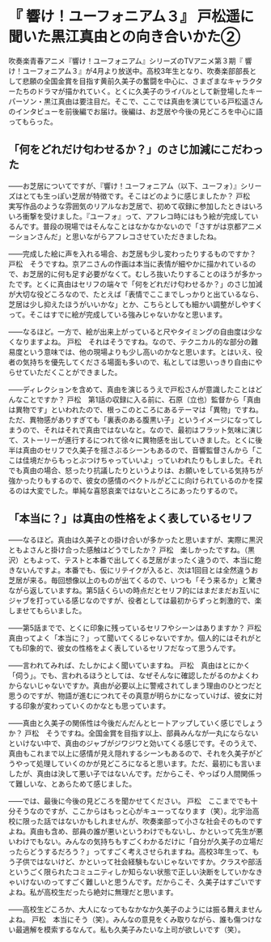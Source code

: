 # 『 響け！ユーフォニアム３』 戸松遥に聞いた黒江真由との向き合いかた②

吹奏楽青春アニメ『響け！ユーフォニアム』シリーズのTVアニメ第３期『 響け！ユーフォニアム３』が4月より放送中。高校3年生となり、吹奏楽部部長として悲願の全国金賞を目指す黄前久美子の奮闘を中心に、さまざまなキャラクターたちのドラマが描かれていく。とくに久美子のライバルとして新登場したキーパーソン・黒江真由は要注目だ。そこで、ここでは真由を演じている戸松遥さんのインタビューを前後編でお届け。後編は、お芝居や今後の見どころを中心に語ってもらった。

## 「何をどれだけ匂わせるか？」のさじ加減にこだわった

――お芝居についてですが、『響け！ユーフォニアム（以下、ユーフォ）』シリーズはとても生っぽい芝居が特徴です。そこはどのように感じましたか？
戸松　実写作品のような雰囲気のリアルなお芝居で、初めて収録に参加したときはいろいろ衝撃を受けました。『ユーフォ』って、アフレコ時にはもう絵が完成しているんです。普段の現場ではそんなことはなかなかないので「さすがは京都アニメーションさんだ」と思いながらアフレコさせていただきましたね。

――完成した絵に声を入れる場合、お芝居も少し変わったりするものですか？
戸松　そうですね。京アニさんの作画は本当に表情が細やかに描かれているので、お芝居的に何も足す必要がなくて。むしろ抜いたりすることのほうが多かったです。とくに真由はセリフの端々で「何をどれだけ匂わせるか？」のさじ加減が大切な役どころなので、たとえば「表情でここまでしっかりと出ているなら、芝居は少し抑えたほうがいいかな」とか、こちらとしても細かい調整がしやすくって。そこはすでに絵が完成している強みじゃないかなと思います。

――なるほど。一方で、絵が出来上がっていると尺やタイミングの自由度は少なくなりますよね。
戸松　それはそうですね。なので、テクニカル的な部分の難易度という意味では、他の現場よりも少し高いのかなと思います。とはいえ、役者の気持ちを優先してくださる場面も多いので、私としては思いっきり自由にやらせていただくことができました。

――ディレクションを含めて、真由を演じるうえで戸松さんが意識したことはどんなことですか？
戸松　第1話の収録に入る前に、石原（立也）監督から「真由は異物です」といわれたので、根っこのところにあるテーマは「異物」ですね。ただ、異物感がありすぎても「裏表のある腹黒い子」というイメージになってしまうので、それはそれで真由ではないなと。なので、最初はフラット気味に演じて、ストーリーが進行するにつれて徐々に異物感を出していきました。とくに後半は真由のセリフで久美子を揺さぶるシーンもあるので、音響監督さんから「ここは佳境だからもっとぶつけちゃっていいよ」っていわれたりもしました。それでも真由の場合、怒ったり抗議したりというよりは、お願いをしている気持ちが強かったりもするので、彼女の感情のベクトルがどこに向けられているのかを探るのは大変でした。単純な喜怒哀楽ではないところにあったりするので。

## 「本当に？」は真由の性格をよく表しているセリフ

――なるほど。真由は久美子との掛け合いが多かったと思いますが、実際に黒沢ともよさんと掛け合った感触はどうでしたか？
戸松　楽しかったですね。（黒沢）ともよって、テストと本番で出してくる芝居がまったく違うので、本当に飽きないんですよ。本番でも、仮にリテイクが入ると、次は1回目とは全然違うお芝居が来る。毎回想像以上のものが出てくるので、いつも「そう来るか」と驚きながら返していますね。第5話くらいの時点だとセリフ的にはまだまだお互いにジャブを打っている感じなのですが、役者としては最初からずっと刺激的で、楽しませてもらいました。

――第5話までで、とくに印象に残っているセリフやシーンはありますか？
戸松　真由ってよく「本当に？」って聞いてくるじゃないですか。個人的にはそれがとても印象的で、彼女の性格をよく表しているセリフだなって思うんです。

――言われてみれば、たしかによく聞いていますね。
戸松　真由はとにかく「伺う」。でも、言われるほうとしては、なぜそんなに確認したがるのかよくわからないじゃないですか。真由が必要以上に警戒されてしまう理由のひとつだと思うのですが、物語が進むにつれてその真意が明らかになっていけば、彼女に対する印象が変わっていくのかなとも思っています。

――真由と久美子の関係性は今後だんだんとヒートアップしていく感じでしょうか？
戸松　そうですね。全国金賞を目指す以上、部員みんなが一丸にならないといけない中で、真由のジャブがジワジワと効いてくる感じです。そのうえで、真由もこれまで以上に感情が見え隠れするシーンもあるので、それを久美子がどうやって処理していくのかが見どころになると思います。ただ、最初にも言いましたが、真由は決して悪い子ではないんです。だからこそ、やっぱり人間関係って難しいな、とあらためて感じました。

――では、最後に今後の見どころを聞かせてください。
戸松　ここまででも十分そうなのですが、ここからはもっと心がキューってなります（笑）。北宇治高校に限った話ではないかもしれませんが、吹奏楽部って小さな社会そのものですよね。真由も含め、部員の誰が悪いというわけでもないし、かといって先生が悪いわけでもない。みんなの気持ちもすごくわかるだけに「自分が久美子の立場だったらどうするだろう？」ってすごく考えさせられますね。高校3年生って、もう子供ではないけど、かといって社会経験もないじゃないですか。クラスや部活というごく限られたコミュニティしか知らない状態で正しい決断をしていかなきゃいけないのってすごく難しいと思うんです。だからこそ、久美子はすごいですよね。私が高校生だったら絶対に無理だと思います。

――高校生どころか、大人になってもなかなか久美子のようには振る舞えませんよね。
戸松　本当にそう（笑）。みんなの意見をくみ取りながら、誰も傷つけない最適解を模索するなんて。私も久美子みたいな上司が欲しいです（笑）。
